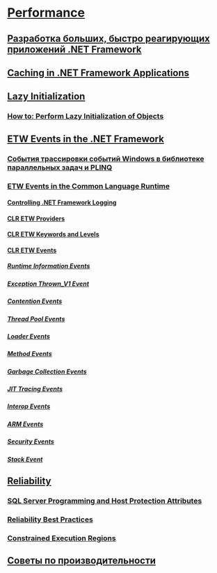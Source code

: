 # [Performance](index.md)
## [Разработка больших, быстро реагирующих приложений .NET Framework](writing-large-responsive-apps.md)
## [Caching in .NET Framework Applications](caching-in-net-framework-applications.md)
## [Lazy Initialization](lazy-initialization.md)
### [How to: Perform Lazy Initialization of Objects](how-to-perform-lazy-initialization-of-objects.md)
## [ETW Events in the .NET Framework](etw-events.md)
### [События трассировки событий Windows в библиотеке параллельных задач и PLINQ](etw-events-in-task-parallel-library-and-plinq.md)
### [ETW Events in the Common Language Runtime](etw-events-in-the-common-language-runtime.md)
#### [Controlling .NET Framework Logging](controlling-logging.md)
#### [CLR ETW Providers](clr-etw-providers.md)
#### [CLR ETW Keywords and Levels](clr-etw-keywords-and-levels.md)
#### [CLR ETW Events](clr-etw-events.md)
##### [Runtime Information Events](runtime-information-etw-events.md)
##### [Exception Thrown_V1 Event](exception-thrown-v1-etw-event.md)
##### [Contention Events](contention-etw-events.md)
##### [Thread Pool Events](thread-pool-etw-events.md)
##### [Loader Events](loader-etw-events.md)
##### [Method Events](method-etw-events.md)
##### [Garbage Collection Events](garbage-collection-etw-events.md)
##### [JIT Tracing Events](jit-tracing-etw-events.md)
##### [Interop Events](interop-etw-events.md)
##### [ARM Events](application-domain-resource-monitoring-arm-etw-events.md)
##### [Security Events](security-etw-events.md)
##### [Stack Event](stack-etw-event.md)
## [Reliability](reliability.md)
### [SQL Server Programming and Host Protection Attributes](sql-server-programming-and-host-protection-attributes.md)
### [Reliability Best Practices](reliability-best-practices.md)
### [Constrained Execution Regions](constrained-execution-regions.md)
## [Советы по производительности](performance-tips.md)
